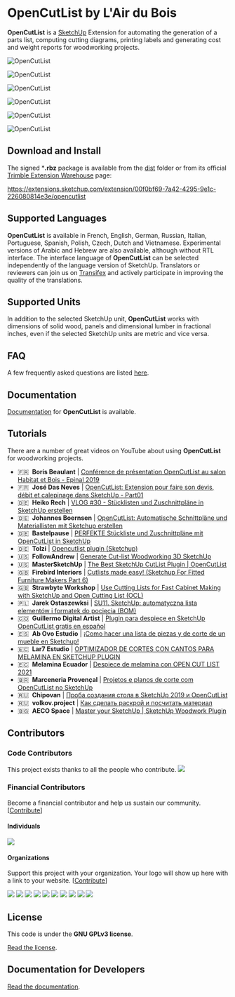 # OpenCutList by L'Air du Bois

**OpenCutList** is a [SketchUp](http://www.sketchup.com) Extension for automating the generation of a parts list, computing cutting diagrams, printing labels and generating cost and weight reports for woodworking projects.

![OpenCutList](docs/img/capture-solid-wood-part-list.png)

![OpenCutList](docs/img/capture-sheet-goods-cutting-diagrams.png)

![OpenCutList](docs/img/capture-dimensional-lumbers-cutting-diagrams.png)

![OpenCutList](docs/img/capture-edge-banding.png)

![OpenCutList](docs/img/capture-labels.png)

![OpenCutList](docs/img/capture-reports.png)

## Download and Install

The signed ***.rbz** package is available from the [dist](dist) folder or from its official [Trimble Extension Warehouse](https://extensions.sketchup.com/en) page:

https://extensions.sketchup.com/extension/00f0bf69-7a42-4295-9e1c-226080814e3e/opencutlist

## Supported Languages

**OpenCutList** is available in French, English, German, Russian, Italian, Portuguese, Spanish, Polish, Czech, Dutch and Vietnamese. Experimental versions of Arabic and Hebrew are also available, although without RTL interface. The interface language of **OpenCutList** can be selected independently of the language version of SketchUp. Translators or reviewers can join us on [Transifex](https://www.transifex.com/opencutlist/opencutlist/) and actively participate in improving the quality of the translations.

## Supported Units

In addition to the selected SketchUp unit, **OpenCutList** works with dimensions of solid wood, panels and dimensional lumber in fractional inches, even if the selected SketchUp units are metric and vice versa.

## FAQ

A few frequently asked questions are listed [here](docs/02-faq.md).

## Documentation

[Documentation](https://docs.opencutlist.org/) for **OpenCutList** is available.

## Tutorials

There are a number of great videos on YouTube about using **OpenCutList** for woodworking projects.

- 🇫🇷&nbsp;&nbsp;**Boris Beaulant** | [Conférence de présentation OpenCutList au salon Habitat et Bois - Epinal 2019](https://www.youtube.com/watch?v=gW0FrYRItoc)
- 🇫🇷&nbsp;&nbsp;**José Das Neves** | [OpenCutList: Extension pour faire son devis, débit et calepinage dans SketchUp - Part01](https://www.youtube.com/watch?v=HsjndYJvqvs)
- 🇩🇪&nbsp;&nbsp;**Heiko Rech** | [VLOG \#30 - Stücklisten und Zuschnittpläne in SketchUp erstellen](https://www.youtube.com/watch?v=dLoiFJI9LGQ)
- 🇩🇪&nbsp;&nbsp;**Johannes Boernsen** | [OpenCutList: Automatische Schnittpläne und Materiallisten mit Sketchup erstellen](https://www.youtube.com/watch?v=55jhInrVzJU)
- 🇩🇪&nbsp;&nbsp;**Bastelpause** | [PERFEKTE Stückliste und Zuschnittpläne mit OpenCutList in SketchUp](https://www.youtube.com/watch?v=0hnhiksHr7g)
- 🇩🇪&nbsp;&nbsp;**Tolzi** | [Opencutlist plugin (Sketchup)](https://www.youtube.com/watch?v=drI0vk2F_kI)
- 🇺🇸&nbsp;&nbsp;**FollowAndrew** | [Generate Cut-list Woodworking 3D SketchUp](https://www.youtube.com/watch?v=yrex6zLv66I)
- 🇺🇸&nbsp;&nbsp;**MasterSketchUp** | [The Best SketchUp CutList Plugin | OpenCutList](https://www.youtube.com/watch?v=8f_R9Gzs4gU)
- 🇬🇧&nbsp;&nbsp;**Firebird Interiors** | [Cutlists made easy! (Sketchup For Fitted Furniture Makers Part 6)](https://www.youtube.com/watch?v=wswN3mEtsCI)
- 🇬🇧&nbsp;&nbsp;**Strawbyte Workshop** | [Use Cutting Lists for Fast Cabinet Making with SketchUp and Open Cutting List (OCL)](https://www.youtube.com/watch?v=1P13BBYvap0)
- 🇵🇱&nbsp;&nbsp;**Jarek Ostaszewksi** | [SU11. SketchUp: automatyczna lista elementów i formatek do pocięcia (BOM)](https://www.youtube.com/watch?v=VpPKP2xRbB4)
- 🇨🇴&nbsp;&nbsp;**Guillermo Digital Artist** | [Plugin para despiece en SketchUp OpenCutList gratis en español](https://www.youtube.com/watch?v=CLakxzqhbSo)
- 🇪🇸&nbsp;&nbsp;**Ab Ovo Estudio** | [¡Como hacer una lista de piezas y de corte de un mueble en Sketchup!](https://www.youtube.com/watch?v=bTy0m1buLCo)
- 🇪🇨&nbsp;&nbsp;**Lar7 Estudio** | [OPTIMIZADOR DE CORTES CON CANTOS PARA MELAMINA EN SKETCHUP PLUGIN](https://www.youtube.com/watch?v=0TB7NLR-uJk)
- 🇪🇨&nbsp;&nbsp;**Melamina Ecuador** | [Despiece de melamina con OPEN CUT LIST 2021](https://www.youtube.com/watch?v=bCjrL6VMEaA)
- 🇧🇷&nbsp;&nbsp;**Marceneria Provençal** | [Projetos e planos de corte com OpenCutList no SketchUp](https://www.youtube.com/watch?v=4eUKo0Shp4g)
- 🇷🇺&nbsp;&nbsp;**Chipovan** | [Проба создания стола в SketchUp 2019 и OpenCutList](https://www.youtube.com/watch?v=_wPXOvkwYfs)
- 🇷🇺&nbsp;&nbsp;**volkov.project** | [Как сделать раскрой и посчитать материал](https://www.youtube.com/watch?v=j0bclvCNjg4)
- 🇧🇬&nbsp;&nbsp;**AECO Space** | [Master your SketchUp | SketchUp Woodwork Plugin](https://www.youtube.com/watch?v=dt3CcXmRqy0)

## Contributors

### Code Contributors

This project exists thanks to all the people who contribute.
<a href="https://github.com/lairdubois/lairdubois-opencutlist-sketchup-extension/graphs/contributors"><img src="https://opencollective.com/lairdubois-opencutlist-sketchup-extension/contributors.svg?width=890&button=false" /></a>

### Financial Contributors

Become a financial contributor and help us sustain our community. [[Contribute](https://opencollective.com/lairdubois-opencutlist-sketchup-extension/contribute)]

#### Individuals

<a href="https://opencollective.com/lairdubois-opencutlist-sketchup-extension"><img src="https://opencollective.com/lairdubois-opencutlist-sketchup-extension/individuals.svg?width=890"></a>

#### Organizations

Support this project with your organization. Your logo will show up here with a link to your website. [[Contribute](https://opencollective.com/lairdubois-opencutlist-sketchup-extension/contribute)]

<a href="https://opencollective.com/lairdubois-opencutlist-sketchup-extension/organization/0/website"><img src="https://opencollective.com/lairdubois-opencutlist-sketchup-extension/organization/0/avatar.svg"></a>
<a href="https://opencollective.com/lairdubois-opencutlist-sketchup-extension/organization/1/website"><img src="https://opencollective.com/lairdubois-opencutlist-sketchup-extension/organization/1/avatar.svg"></a>
<a href="https://opencollective.com/lairdubois-opencutlist-sketchup-extension/organization/2/website"><img src="https://opencollective.com/lairdubois-opencutlist-sketchup-extension/organization/2/avatar.svg"></a>
<a href="https://opencollective.com/lairdubois-opencutlist-sketchup-extension/organization/3/website"><img src="https://opencollective.com/lairdubois-opencutlist-sketchup-extension/organization/3/avatar.svg"></a>
<a href="https://opencollective.com/lairdubois-opencutlist-sketchup-extension/organization/4/website"><img src="https://opencollective.com/lairdubois-opencutlist-sketchup-extension/organization/4/avatar.svg"></a>
<a href="https://opencollective.com/lairdubois-opencutlist-sketchup-extension/organization/5/website"><img src="https://opencollective.com/lairdubois-opencutlist-sketchup-extension/organization/5/avatar.svg"></a>
<a href="https://opencollective.com/lairdubois-opencutlist-sketchup-extension/organization/6/website"><img src="https://opencollective.com/lairdubois-opencutlist-sketchup-extension/organization/6/avatar.svg"></a>
<a href="https://opencollective.com/lairdubois-opencutlist-sketchup-extension/organization/7/website"><img src="https://opencollective.com/lairdubois-opencutlist-sketchup-extension/organization/7/avatar.svg"></a>
<a href="https://opencollective.com/lairdubois-opencutlist-sketchup-extension/organization/8/website"><img src="https://opencollective.com/lairdubois-opencutlist-sketchup-extension/organization/8/avatar.svg"></a>
<a href="https://opencollective.com/lairdubois-opencutlist-sketchup-extension/organization/9/website"><img src="https://opencollective.com/lairdubois-opencutlist-sketchup-extension/organization/9/avatar.svg"></a>

## License

This code is under the **GNU GPLv3 license**.

[Read the license](LICENSE).

## Documentation for Developers

[Read the documentation](docs/00-index.md).

